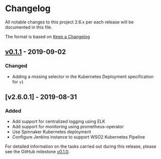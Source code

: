 # Changelog
All notable changes to this project 2.6.x per each release will be documented in this file.

The format is based on [Keep a Changelog](https://keepachangelog.com/en/1.0.0/)

## [v0.1.1] - 2019-09-02

### Changed

- Adding a missing selector in the Kubernetes Deployment specification for `v1`

## [v2.6.0.1] - 2019-08-31

### Added

- Add support for centralized logging using ELK
- Add support for monitoring using prometheus-operator
- Use Spinnaker Kubernetes deployment
- Configure Jenkins instance to support WSO2 Kubernetes Pipeline

For detailed information on the tasks carried out during this release, please see the GitHub milestone
[v0.1.0](https://github.com/wso2/kubernetes-pipeline/milestone/1).

[v0.1.1]: https://github.com/wso2/kubernetes-pipeline/compare/v0.1.0...v0.1.1
